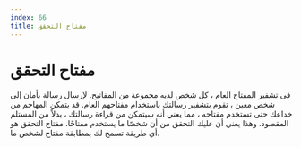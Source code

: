```yaml
---
index: 66
title: مفتاح التحقق
---
```

# مفتاح التحقق

في تشفير المفتاح العام ، كل شخص لديه مجموعة من المفاتيح. لإرسال رسالة بأمان إلى شخص معين ، تقوم بتشفير رسالتك باستخدام مفتاحهم العام. قد يتمكن المهاجم من خداعك حتى تستخدم مفتاحه ، مما يعني أنه سيتمكن من قراءة رسالتك ، بدلاً من المستلم المقصود. وهذا يعني أن عليك التحقق من أن شخصًا ما يستخدم مفتاحًا. مفتاح التحقق هو أي طريقة تسمح لك بمطابقة مفتاح لشخص ما.